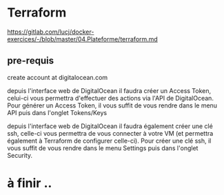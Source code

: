 # Terraform 

https://gitlab.com/lucj/docker-exercices/-/blob/master/04.Plateforme/terraform.md

## pre-requis

create account at digitalocean.com

depuis l'interface web de DigitalOcean il faudra créer un Access Token, celui-ci vous permettra d'effectuer des actions via l'API de DigitalOcean. Pour générer un Access Token, il vous suffit de vous rendre dans le menu API puis dans l'onglet Tokens/Keys


depuis l'interface web de DigitalOcean il faudra également créer une clé ssh, celle-ci vous permettra de vous connecter à votre VM (et permettra également à Terraform de configurer celle-ci). Pour créer une clé ssh, il vous suffit de vous rendre dans le menu Settings puis dans l'onglet Security.


# à finir .. 